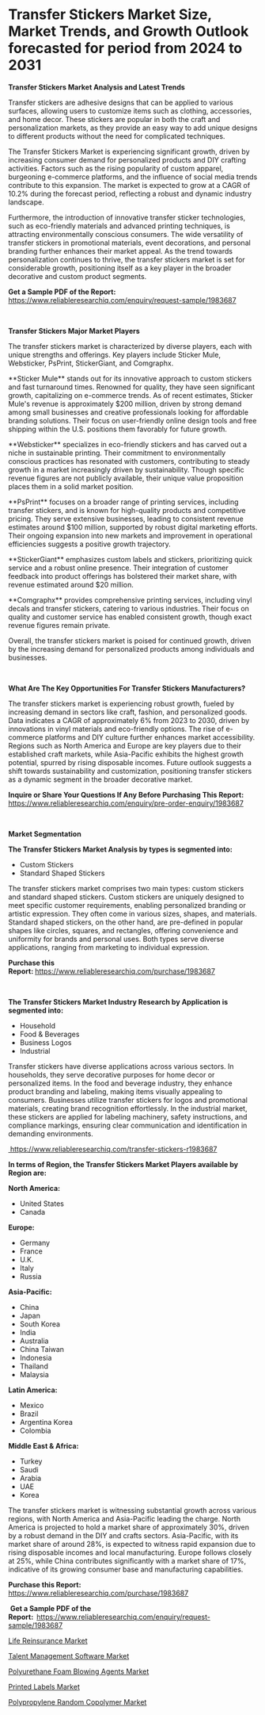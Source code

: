 <p><h1>Transfer Stickers Market Size, Market Trends, and Growth Outlook forecasted for period from 2024 to 2031</h1></p><p><strong>Transfer Stickers Market Analysis and Latest Trends</strong></p>
<p><p>Transfer stickers are adhesive designs that can be applied to various surfaces, allowing users to customize items such as clothing, accessories, and home decor. These stickers are popular in both the craft and personalization markets, as they provide an easy way to add unique designs to different products without the need for complicated techniques.</p><p>The Transfer Stickers Market is experiencing significant growth, driven by increasing consumer demand for personalized products and DIY crafting activities. Factors such as the rising popularity of custom apparel, burgeoning e-commerce platforms, and the influence of social media trends contribute to this expansion. The market is expected to grow at a CAGR of 10.2% during the forecast period, reflecting a robust and dynamic industry landscape.</p><p>Furthermore, the introduction of innovative transfer sticker technologies, such as eco-friendly materials and advanced printing techniques, is attracting environmentally conscious consumers. The wide versatility of transfer stickers in promotional materials, event decorations, and personal branding further enhances their market appeal. As the trend towards personalization continues to thrive, the transfer stickers market is set for considerable growth, positioning itself as a key player in the broader decorative and custom product segments.</p></p>
<p><strong>Get a Sample PDF of the Report:&nbsp;</strong> <a href="https://www.reliableresearchiq.com/enquiry/request-sample/1983687?utm_campaign=104&utm_medium=2&utm_source=Github&utm_content=ia&utm_term=15112024&utm_id=transfer-stickers">https://www.reliableresearchiq.com/enquiry/request-sample/1983687</a></p>
<p>&nbsp;</p>
<p><strong>Transfer Stickers Major Market Players</strong></p>
<p><p>The transfer stickers market is characterized by diverse players, each with unique strengths and offerings. Key players include Sticker Mule, Websticker, PsPrint, StickerGiant, and Comgraphx.</p><p>**Sticker Mule** stands out for its innovative approach to custom stickers and fast turnaround times. Renowned for quality, they have seen significant growth, capitalizing on e-commerce trends. As of recent estimates, Sticker Mule's revenue is approximately $200 million, driven by strong demand among small businesses and creative professionals looking for affordable branding solutions. Their focus on user-friendly online design tools and free shipping within the U.S. positions them favorably for future growth.</p><p>**Websticker** specializes in eco-friendly stickers and has carved out a niche in sustainable printing. Their commitment to environmentally conscious practices has resonated with customers, contributing to steady growth in a market increasingly driven by sustainability. Though specific revenue figures are not publicly available, their unique value proposition places them in a solid market position.</p><p>**PsPrint** focuses on a broader range of printing services, including transfer stickers, and is known for high-quality products and competitive pricing. They serve extensive businesses, leading to consistent revenue estimates around $100 million, supported by robust digital marketing efforts. Their ongoing expansion into new markets and improvement in operational efficiencies suggests a positive growth trajectory.</p><p>**StickerGiant** emphasizes custom labels and stickers, prioritizing quick service and a robust online presence. Their integration of customer feedback into product offerings has bolstered their market share, with revenue estimated around $20 million.</p><p>**Comgraphx** provides comprehensive printing services, including vinyl decals and transfer stickers, catering to various industries. Their focus on quality and customer service has enabled consistent growth, though exact revenue figures remain private.</p><p>Overall, the transfer stickers market is poised for continued growth, driven by the increasing demand for personalized products among individuals and businesses.</p></p>
<p>&nbsp;</p>
<p><strong>What Are The Key Opportunities For Transfer Stickers Manufacturers?</strong></p>
<p><p>The transfer stickers market is experiencing robust growth, fueled by increasing demand in sectors like craft, fashion, and personalized goods. Data indicates a CAGR of approximately 6% from 2023 to 2030, driven by innovations in vinyl materials and eco-friendly options. The rise of e-commerce platforms and DIY culture further enhances market accessibility. Regions such as North America and Europe are key players due to their established craft markets, while Asia-Pacific exhibits the highest growth potential, spurred by rising disposable incomes. Future outlook suggests a shift towards sustainability and customization, positioning transfer stickers as a dynamic segment in the broader decorative market.</p></p>
<p><strong>Inquire or Share Your Questions If Any Before Purchasing This Report:</strong> <a href="https://www.reliableresearchiq.com/enquiry/pre-order-enquiry/1983687?utm_campaign=104&utm_medium=2&utm_source=Github&utm_content=ia&utm_term=15112024&utm_id=transfer-stickers">https://www.reliableresearchiq.com/enquiry/pre-order-enquiry/1983687</a></p>
<p>&nbsp;</p>
<p><strong>Market Segmentation</strong></p>
<p><strong>The Transfer Stickers Market Analysis by types is segmented into:</strong></p>
<p><ul><li>Custom Stickers</li><li>Standard Shaped Stickers</li></ul></p>
<p><p>The transfer stickers market comprises two main types: custom stickers and standard shaped stickers. Custom stickers are uniquely designed to meet specific customer requirements, enabling personalized branding or artistic expression. They often come in various sizes, shapes, and materials. Standard shaped stickers, on the other hand, are pre-defined in popular shapes like circles, squares, and rectangles, offering convenience and uniformity for brands and personal uses. Both types serve diverse applications, ranging from marketing to individual expression.</p></p>
<p><strong>Purchase this Report:&nbsp;</strong><a href="https://www.reliableresearchiq.com/purchase/1983687?utm_campaign=104&utm_medium=2&utm_source=Github&utm_content=ia&utm_term=15112024&utm_id=transfer-stickers">https://www.reliableresearchiq.com/purchase/1983687</a></p>
<p>&nbsp;</p>
<p><strong>The Transfer Stickers Market Industry Research by Application is segmented into:</strong></p>
<p><ul><li>Household</li><li>Food & Beverages</li><li>Business Logos</li><li>Industrial</li></ul></p>
<p><p>Transfer stickers have diverse applications across various sectors. In households, they serve decorative purposes for home decor or personalized items. In the food and beverage industry, they enhance product branding and labeling, making items visually appealing to consumers. Businesses utilize transfer stickers for logos and promotional materials, creating brand recognition effortlessly. In the industrial market, these stickers are applied for labeling machinery, safety instructions, and compliance markings, ensuring clear communication and identification in demanding environments.</p></p>
<p><a href="https://www.reliableresearchiq.com/transfer-stickers-r1983687?utm_campaign=104&utm_medium=2&utm_source=Github&utm_content=ia&utm_term=15112024&utm_id=transfer-stickers">&nbsp;https://www.reliableresearchiq.com/transfer-stickers-r1983687</a></p>
<p><strong>In terms of Region, the Transfer Stickers Market Players available by Region are:</strong></p>
<p>
    <p> <strong> North America: </strong>
        <ul>
            <li>United States</li>
            <li>Canada</li>
        </ul>
        </p> 
    <p> <strong> Europe: </strong>
        <ul>
            <li>Germany</li>
            <li>France</li>
            <li>U.K.</li>
            <li>Italy</li>
            <li>Russia</li>
        </ul>
        </p> 
    <p> <strong> Asia-Pacific: </strong>
        <ul>
            <li>China</li>
            <li>Japan</li>
            <li>South Korea</li>
            <li>India</li>
            <li>Australia</li>
            <li>China Taiwan</li>
            <li>Indonesia</li>
            <li>Thailand</li>
            <li>Malaysia</li>
        </ul>
        </p> 
    <p> <strong> Latin America: </strong>
        <ul>
            <li>Mexico</li>
            <li>Brazil</li>
            <li>Argentina Korea</li>
            <li>Colombia</li>
        </ul>
        </p> 
    <p> <strong> Middle East & Africa: </strong>
        <ul>
            <li>Turkey</li>
            <li>Saudi</li>
            <li>Arabia</li>
            <li>UAE</li>
            <li>Korea</li>
        </ul>
    </p>
    </p>
<p><p>The transfer stickers market is witnessing substantial growth across various regions, with North America and Asia-Pacific leading the charge. North America is projected to hold a market share of approximately 30%, driven by a robust demand in the DIY and crafts sectors. Asia-Pacific, with its market share of around 28%, is expected to witness rapid expansion due to rising disposable incomes and local manufacturing. Europe follows closely at 25%, while China contributes significantly with a market share of 17%, indicative of its growing consumer base and manufacturing capabilities.</p></p>
<p><strong>Purchase this Report: </strong><a href="https://www.reliableresearchiq.com/purchase/1983687?utm_campaign=104&utm_medium=2&utm_source=Github&utm_content=ia&utm_term=15112024&utm_id=transfer-stickers">https://www.reliableresearchiq.com/purchase/1983687</a></p>
<p>&nbsp;<strong>Get a Sample PDF of the Report:&nbsp;&nbsp;</strong><a href="https://www.reliableresearchiq.com/enquiry/request-sample/1983687?utm_campaign=104&utm_medium=2&utm_source=Github&utm_content=ia&utm_term=15112024&utm_id=transfer-stickers">https://www.reliableresearchiq.com/enquiry/request-sample/1983687</a></p>
<p><strong></strong></p>
<p><p><a href="https://issuu.com/reportprime-2/docs/life-reinsurance-market-size-2030.p_ab427d3b3d3098?utm_campaign=104&utm_medium=2&utm_source=Github&utm_content=ia&utm_term=15112024&utm_id=transfer-stickers">Life Reinsurance Market</a></p><p><a href="https://issuu.com/reportprime-2/docs/talent-management-software-market-s_4e623be2de6a5b?utm_campaign=104&utm_medium=2&utm_source=Github&utm_content=ia&utm_term=15112024&utm_id=transfer-stickers">Talent Management Software Market</a></p><p><a href="https://www.linkedin.com/pulse/global-polyurethane-foam-blowing-agents-market-product-qcmbc?utm_campaign=104&utm_medium=2&utm_source=Github&utm_content=ia&utm_term=15112024&utm_id=transfer-stickers">Polyurethane Foam Blowing Agents Market</a></p><p><a href="https://github.com/FahadAhmed223/Market-Research-Report-List-1/blob/main/printed-labels-market.md?utm_campaign=104&utm_medium=2&utm_source=Github&utm_content=ia&utm_term=15112024&utm_id=transfer-stickers">Printed Labels Market</a></p><p><a href="https://www.linkedin.com/pulse/polypropylene-random-copolymer-market-revolution-2024-2031-5lvyc?utm_campaign=104&utm_medium=2&utm_source=Github&utm_content=ia&utm_term=15112024&utm_id=transfer-stickers">Polypropylene Random Copolymer Market</a></p></p>